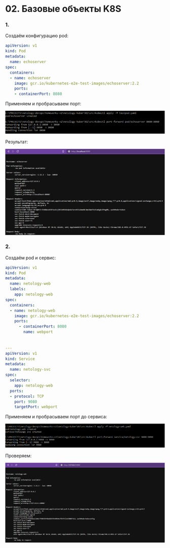 # 02. Базовые объекты K8S

### 1. 
Создаём конфигурацию pod:
```yaml
apiVersion: v1
kind: Pod
metadata:
  name: echoserver
spec:
  containers:
  - name: echoserver
    image: gcr.io/kubernetes-e2e-test-images/echoserver:2.2
    ports:
    - containerPort: 8080
```
Применяем и пробрасываем порт:

![tf](img/02-02-echoserver-apply.png)

Результат:

![tf](img/02-01-echoserver-reply.png)

### 2. 
Создаём pod и сервис:
```yaml
apiVersion: v1
kind: Pod
metadata:
  name: netology-web
  labels:
    app: netology-web
spec:
  containers:
  - name: netology-web
    image: gcr.io/kubernetes-e2e-test-images/echoserver:2.2
    ports:
      - containerPort: 8080
        name: webport


---
apiVersion: v1
kind: Service
metadata:
  name: netology-svc
spec:
  selector:
    app: netology-web
  ports:
  - protocol: TCP
    port: 9080
    targetPort: webport
```

Применяем и пробрасываем порт до сервиса:

![tf](img/02-03-service-apply.png)
 
Проверяем:

![tf](img/02-03-service-result.png)



